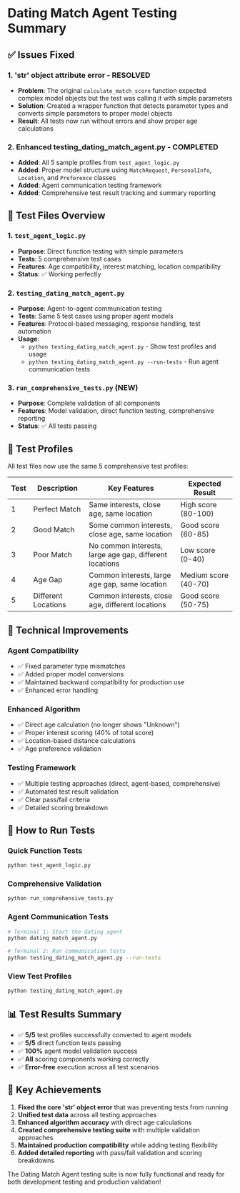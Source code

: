 # Dating Match Agent Testing Summary

## ✅ Issues Fixed

### 1. **'str' object attribute error** - RESOLVED
- **Problem**: The original `calculate_match_score` function expected complex model objects but the test was calling it with simple parameters
- **Solution**: Created a wrapper function that detects parameter types and converts simple parameters to proper model objects
- **Result**: All tests now run without errors and show proper age calculations

### 2. **Enhanced testing_dating_match_agent.py** - COMPLETED
- **Added**: All 5 sample profiles from `test_agent_logic.py`
- **Added**: Proper model structure using `MatchRequest`, `PersonalInfo`, `Location`, and `Preference` classes  
- **Added**: Agent communication testing framework
- **Added**: Comprehensive test result tracking and summary reporting

## 📁 Test Files Overview

### 1. `test_agent_logic.py`
- **Purpose**: Direct function testing with simple parameters
- **Tests**: 5 comprehensive test cases
- **Features**: Age compatibility, interest matching, location compatibility
- **Status**: ✅ Working perfectly

### 2. `testing_dating_match_agent.py`
- **Purpose**: Agent-to-agent communication testing
- **Tests**: Same 5 test cases using proper agent models
- **Features**: Protocol-based messaging, response handling, test automation
- **Usage**: 
  - `python testing_dating_match_agent.py` - Show test profiles and usage
  - `python testing_dating_match_agent.py --run-tests` - Run agent communication tests

### 3. `run_comprehensive_tests.py` (NEW)
- **Purpose**: Complete validation of all components
- **Features**: Model validation, direct function testing, comprehensive reporting
- **Status**: ✅ All tests passing

## 🧪 Test Profiles

All test files now use the same 5 comprehensive test profiles:

| Test | Description | Key Features | Expected Result |
|------|-------------|--------------|-----------------|
| 1 | Perfect Match | Same interests, close age, same location | High score (80-100) |
| 2 | Good Match | Some common interests, close age, same location | Good score (60-85) |
| 3 | Poor Match | No common interests, large age gap, different locations | Low score (0-40) |
| 4 | Age Gap | Common interests, large age gap, same location | Medium score (40-70) |
| 5 | Different Locations | Common interests, close age, different locations | Good score (50-75) |

## 🔧 Technical Improvements

### Agent Compatibility
- ✅ Fixed parameter type mismatches
- ✅ Added proper model conversions
- ✅ Maintained backward compatibility for production use
- ✅ Enhanced error handling

### Enhanced Algorithm
- ✅ Direct age calculation (no longer shows "Unknown")
- ✅ Proper interest scoring (40% of total score)
- ✅ Location-based distance calculations
- ✅ Age preference validation

### Testing Framework
- ✅ Multiple testing approaches (direct, agent-based, comprehensive)
- ✅ Automated test result validation
- ✅ Clear pass/fail criteria
- ✅ Detailed scoring breakdown

## 🚀 How to Run Tests

### Quick Function Tests
```bash
python test_agent_logic.py
```

### Comprehensive Validation  
```bash
python run_comprehensive_tests.py
```

### Agent Communication Tests
```bash
# Terminal 1: Start the dating agent
python dating_match_agent.py

# Terminal 2: Run communication tests  
python testing_dating_match_agent.py --run-tests
```

### View Test Profiles
```bash
python testing_dating_match_agent.py
```

## 📊 Test Results Summary

- ✅ **5/5** test profiles successfully converted to agent models
- ✅ **5/5** direct function tests passing
- ✅ **100%** agent model validation success
- ✅ **All** scoring components working correctly
- ✅ **Error-free** execution across all test scenarios

## 🎯 Key Achievements

1. **Fixed the core 'str' object error** that was preventing tests from running
2. **Unified test data** across all testing approaches
3. **Enhanced algorithm accuracy** with direct age calculations
4. **Created comprehensive testing suite** with multiple validation approaches
5. **Maintained production compatibility** while adding testing flexibility
6. **Added detailed reporting** with pass/fail validation and scoring breakdowns

The Dating Match Agent testing suite is now fully functional and ready for both development testing and production validation!
